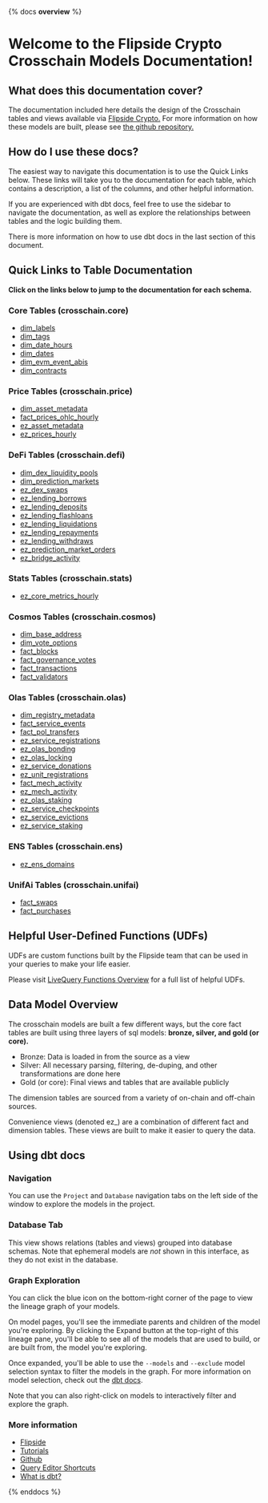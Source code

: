 {% docs __overview__ %}

# Welcome to the Flipside Crypto Crosschain Models Documentation!

## **What does this documentation cover?**
The documentation included here details the design of the Crosschain tables and views available via [Flipside Crypto.](https://flipsidecrypto.xyz/) For more information on how these models are built, please see [the github repository.](https://github.com/FlipsideCrypto/crosschain-models)

## **How do I use these docs?**
The easiest way to navigate this documentation is to use the Quick Links below. These links will take you to the documentation for each table, which contains a description, a list of the columns, and other helpful information.

If you are experienced with dbt docs, feel free to use the sidebar to navigate the documentation, as well as explore the relationships between tables and the logic building them.

There is more information on how to use dbt docs in the last section of this document.

## **Quick Links to Table Documentation**

**Click on the links below to jump to the documentation for each schema.**

### Core Tables (crosschain.core)
- [dim_labels](https://flipsidecrypto.github.io/crosschain-models/#!/model/model.crosschain_models.core__dim_labels)
- [dim_tags](https://flipsidecrypto.github.io/crosschain-models/#!/model/model.crosschain_models.core__dim_tags)
- [dim_date_hours](https://flipsidecrypto.github.io/crosschain-models/#!/model/model.crosschain_models.core__dim_date_hours)
- [dim_dates](https://flipsidecrypto.github.io/crosschain-models/#!/model/model.crosschain_models.core__dim_dates)
- [dim_evm_event_abis](https://flipsidecrypto.github.io/crosschain-models/#!/model/model.crosschain_models.core__dim_evm_event_abis)
- [dim_contracts](https://flipsidecrypto.github.io/crosschain-models/#!/model/model.crosschain_models.core__dim_contracts)

### Price Tables (crosschain.price)
- [dim_asset_metadata](https://flipsidecrypto.github.io/crosschain-models/#!/model/model.crosschain_models.price__dim_asset_metadata)
- [fact_prices_ohlc_hourly](https://flipsidecrypto.github.io/crosschain-models/#!/model/model.crosschain_models.price__fact_prices_ohlc_hourly)
- [ez_asset_metadata](https://flipsidecrypto.github.io/crosschain-models/#!/model/model.crosschain_models.price__ez_asset_metadata)
- [ez_prices_hourly](https://flipsidecrypto.github.io/crosschain-models/#!/model/model.crosschain_models.price__ez_prices_hourly)

### DeFi Tables (crosschain.defi)
- [dim_dex_liquidity_pools](https://flipsidecrypto.github.io/crosschain-models/#!/model/model.crosschain_models.defi__dim_dex_liquidity_pools)
- [dim_prediction_markets](https://flipsidecrypto.github.io/crosschain-models/#!/model/model.crosschain_models.defi__dim_prediction_markets)
- [ez_dex_swaps](https://flipsidecrypto.github.io/crosschain-models/#!/model/model.crosschain_models.core__ez_dex_swaps)
- [ez_lending_borrows](https://flipsidecrypto.github.io/crosschain-models/#!/model/model.crosschain_models.defi__ez_lending_borrows) 
- [ez_lending_deposits](https://flipsidecrypto.github.io/crosschain-models/#!/model/model.crosschain_models.defi__ez_lending_deposits)
- [ez_lending_flashloans](https://flipsidecrypto.github.io/crosschain-models/#!/model/model.crosschain_models.defi__ez_lending_flashloans)
- [ez_lending_liquidations](https://flipsidecrypto.github.io/crosschain-models/#!/model/model.crosschain_models.defi__ez_lending_liquidations)
- [ez_lending_repayments](https://flipsidecrypto.github.io/crosschain-models/#!/model/model.crosschain_models.defi__ez_lending_repayments)
- [ez_lending_withdraws](https://flipsidecrypto.github.io/crosschain-models/#!/model/model.crosschain_models.defi__ez_lending_withdraws)
- [ez_prediction_market_orders](https://flipsidecrypto.github.io/crosschain-models/#!/model/model.crosschain_models.defi__ez_prediction_market_orders)
- [ez_bridge_activity](https://flipsidecrypto.github.io/crosschain-models/#!/model/model.crosschain_models.defi__ez_bridge_activity)

### Stats Tables (crosschain.stats)
- [ez_core_metrics_hourly](https://flipsidecrypto.github.io/crosschain-models/#!/model/model.crosschain_models.stats__ez_core_metrics_hourly)

### Cosmos Tables (crosschain.cosmos)
- [dim_base_address](https://flipsidecrypto.github.io/crosschain-models/#!/model/model.crosschain_models.cosmos__dim_base_address)
- [dim_vote_options](https://flipsidecrypto.github.io/crosschain-models/#!/model/model.crosschain_models.cosmos__dim_vote_options)
- [fact_blocks](https://flipsidecrypto.github.io/crosschain-models/#!/model/model.crosschain_models.cosmos__fact_blocks)
- [fact_governance_votes](https://flipsidecrypto.github.io/crosschain-models/#!/model/model.crosschain_models.cosmos__fact_governance_votes)
- [fact_transactions](https://flipsidecrypto.github.io/crosschain-models/#!/model/model.crosschain_models.cosmos__fact_transactions)
- [fact_validators](https://flipsidecrypto.github.io/crosschain-models/#!/model/model.crosschain_models.cosmos__fact_validators)

### Olas Tables (crosschain.olas)
- [dim_registry_metadata](https://flipsidecrypto.github.io/crosschain-models/#!/model/model.crosschain_models.olas__dim_registry_metadata)
- [fact_service_events](https://flipsidecrypto.github.io/crosschain-models/#!/model/model.crosschain_models.olas__fact_service_events)
- [fact_pol_transfers](https://flipsidecrypto.github.io/crosschain-models/#!/model/model.crosschain_models.olas__fact_pol_transfers)
- [ez_service_registrations](https://flipsidecrypto.github.io/crosschain-models/#!/model/model.crosschain_models.olas__ez_service_registrations)
- [ez_olas_bonding](https://flipsidecrypto.github.io/crosschain-models/#!/model/model.crosschain_models.olas__ez_olas_bonding)
- [ez_olas_locking](https://flipsidecrypto.github.io/crosschain-models/#!/model/model.crosschain_models.olas__ez_olas_locking)
- [ez_service_donations](https://flipsidecrypto.github.io/crosschain-models/#!/model/model.crosschain_models.olas__ez_service_donations)
- [ez_unit_registrations](https://flipsidecrypto.github.io/crosschain-models/#!/model/model.crosschain_models.olas__ez_unit_registrations)
- [fact_mech_activity](https://flipsidecrypto.github.io/crosschain-models/#!/model/model.crosschain_models.olas__fact_mech_activity)
- [ez_mech_activity](https://flipsidecrypto.github.io/crosschain-models/#!/model/model.crosschain_models.olas__ez_mech_activity)
- [ez_olas_staking](https://flipsidecrypto.github.io/crosschain-models/#!/model/model.crosschain_models.olas__ez_olas_staking)
- [ez_service_checkpoints](https://flipsidecrypto.github.io/crosschain-models/#!/model/model.crosschain_models.olas__ez_service_checkpoints)
- [ez_service_evictions](https://flipsidecrypto.github.io/crosschain-models/#!/model/model.crosschain_models.olas__ez_service_evictions)
- [ez_service_staking](https://flipsidecrypto.github.io/crosschain-models/#!/model/model.crosschain_models.olas__ez_service_staking)

### ENS Tables (crosschain.ens)
- [ez_ens_domains](https://flipsidecrypto.github.io/crosschain-models/#!/model/model.crosschain_models.ens__ez_ens_domains)

### UnifAi Tables (crosschain.unifai)
- [fact_swaps](https://flipsidecrypto.github.io/crosschain-models/#!/model/model.crosschain_models.unifai__fact_swaps)
- [fact_purchases](https://flipsidecrypto.github.io/crosschain-models/#!/model/model.crosschain_models.unifai__fact_purchases)

## **Helpful User-Defined Functions (UDFs)**

UDFs are custom functions built by the Flipside team that can be used in your queries to make your life easier. 

Please visit [LiveQuery Functions Overview](https://flipsidecrypto.github.io/livequery-models/#!/overview) for a full list of helpful UDFs.

## **Data Model Overview**

The crosschain models are built a few different ways, but the core fact tables are built using three layers of sql models: **bronze, silver, and gold (or core).**

- Bronze: Data is loaded in from the source as a view
- Silver: All necessary parsing, filtering, de-duping, and other transformations are done here
- Gold (or core): Final views and tables that are available publicly

The dimension tables are sourced from a variety of on-chain and off-chain sources.

Convenience views (denoted ez_) are a combination of different fact and dimension tables. These views are built to make it easier to query the data.

## **Using dbt docs**
### Navigation

You can use the ```Project``` and ```Database``` navigation tabs on the left side of the window to explore the models in the project.

### Database Tab

This view shows relations (tables and views) grouped into database schemas. Note that ephemeral models are *not* shown in this interface, as they do not exist in the database.

### Graph Exploration

You can click the blue icon on the bottom-right corner of the page to view the lineage graph of your models.

On model pages, you'll see the immediate parents and children of the model you're exploring. By clicking the Expand button at the top-right of this lineage pane, you'll be able to see all of the models that are used to build, or are built from, the model you're exploring.

Once expanded, you'll be able to use the ```--models``` and ```--exclude``` model selection syntax to filter the models in the graph. For more information on model selection, check out the [dbt docs](https://docs.getdbt.com/docs/model-selection-syntax).

Note that you can also right-click on models to interactively filter and explore the graph.


### **More information**
- [Flipside](https://flipsidecrypto.xyz)
- [Tutorials](https://docs.flipsidecrypto.com/our-data/tutorials)
- [Github](https://github.com/FlipsideCrypto/crosschain-models)
- [Query Editor Shortcuts](https://docs.flipsidecrypto.com/velocity/query-editor-shortcuts)
- [What is dbt?](https://docs.getdbt.com/docs/introduction)

{% enddocs %}
